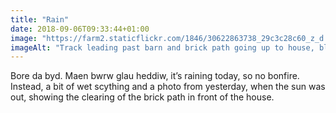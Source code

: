 ```yaml
---
title: "Rain"
date: 2018-09-06T09:33:44+01:00
image: "https://farm2.staticflickr.com/1846/30622863738_29c3c28c60_z_d.jpg"
imageAlt: "Track leading past barn and brick path going up to house, blue sky & cloud"
---
```


Bore da byd. Maen bwrw glau heddiw, it’s raining today, so no bonfire. Instead, a bit of wet scything and a photo from yesterday, when the sun was out, showing the clearing of the brick path in front of the house. 
